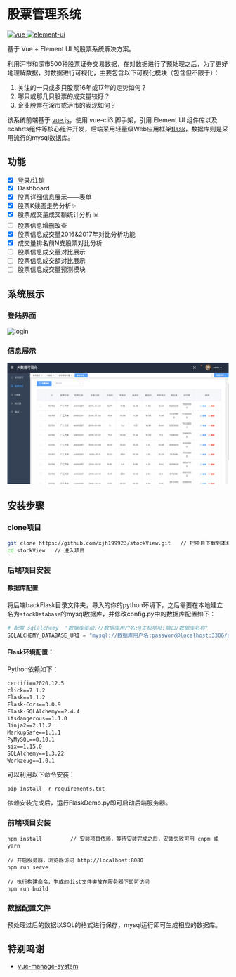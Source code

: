 # 股票管理系统

<a href="https://github.com/vuejs/vue">
    <img src="https://img.shields.io/badge/vue-2.6.10-brightgreen.svg" alt="vue">
  </a>
  <a href="https://github.com/ElemeFE/element">
    <img src="https://img.shields.io/badge/element--ui-2.8.2-brightgreen.svg" alt="element-ui">
  </a>

基于 Vue + Element UI 的股票系统解决方案。



利用沪市和深市500种股票证券交易数据，在对数据进行了预处理之后，为了更好地理解数据，对数据进行可视化，主要包含以下可视化模块（包含但不限于）：

1. 关注的一只或多只股票16年或17年的走势如何？
2. 哪只或那几只股票的成交量较好？
3. 企业股票在深市或沪市的表现如何？

该系统前端基于 [vue.js](https://cn.vuejs.org/index.html)，使用 vue-cli3 脚手架，引用 Element UI 组件库以及ecahrts组件等核心组件开发，后端采用轻量级Web应用框架[flask](https://flask.palletsprojects.com/en/1.1.x/)，数据库则是采用流行的mysql数据库。

## 功能

-   [x] 登录/注销
-   [x] Dashboard
-   [x] 股票详细信息展示——表单
-   [x] 股票K线图走势分析:sparkles:
-   [x] 股票成交量成交额统计分析 :bar_chart:
-   [ ] 股票信息增删改查
-   [x] 股票信息成交量2016&2017年对比分析功能
-   [x] 成交量排名前N支股票对比分析
-   [ ] 股票信息成交量对比展示
-   [ ] 股票信息成交额对比展示
-   [ ] 股票信息成交量预测模块

## 系统展示

### 登陆界面

![login](./dataviewWeb/screenshots/login.png)

### 信息展示

![table](./dataviewWeb/screenshots/table.png)

## 安装步骤

### clone项目

```sh
git clone https://github.com/xjh199923/stockView.git   // 把项目下载到本地
cd stockView   // 进入项目
```

### 后端项目安装

#### 数据库配置

将后端backFlask目录文件夹，导入的你的python环境下，之后需要在本地建立名为`stockDatabase`的mysql数据库，并修改config.py中的数据库配置如下：

```python
# 配置 sqlalchemy  "数据库驱动://数据库用户名:@主机地址:端口/数据库名称"
SQLALCHEMY_DATABASE_URI = "mysql://数据库用户名:password@localhost:3306/stockDatabase"
```

#### Flask环境配置：

Python依赖如下：

```
certifi==2020.12.5
click==7.1.2
Flask==1.1.2
Flask-Cors==3.0.9
Flask-SQLAlchemy==2.4.4
itsdangerous==1.1.0
Jinja2==2.11.2
MarkupSafe==1.1.1
PyMySQL==0.10.1
six==1.15.0
SQLAlchemy==1.3.22
Werkzeug==1.0.1
```

可以利用以下命令安装：

```shell
pip install -r requirements.txt
```

依赖安装完成后，运行FlaskDemo.py即可启动后端服务器。

### 前端项目安装

```shell
npm install         // 安装项目依赖，等待安装完成之后，安装失败可用 cnpm 或 yarn

// 开启服务器，浏览器访问 http://localhost:8080
npm run serve

// 执行构建命令，生成的dist文件夹放在服务器下即可访问
npm run build
```

### 数据配置文件

预处理过后的数据以SQL的格式进行保存，mysql运行即可生成相应的数据库。

## 特别鸣谢

- [vue-manage-system](https://github.com/lin-xin/vue-manage-system)